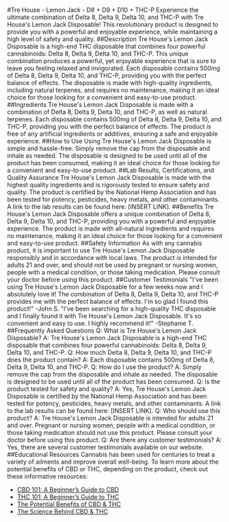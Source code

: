 #Tre House - Lemon Jack - D8 + D9 + D10 + THC-P
Experience the ultimate combination of Delta 8, Delta 9, Delta 10, and THC-P with Tre House's Lemon Jack Disposable! This revolutionary product is designed to provide you with a powerful and enjoyable experience, while maintaining a high level of safety and quality. 
##Description
Tre House's Lemon Jack Disposable is a high-end THC disposable that combines four powerful cannabinoids: Delta 8, Delta 9, Delta 10, and THC-P. This unique combination produces a powerful, yet enjoyable experience that is sure to leave you feeling relaxed and invigorated. Each disposable contains 500mg of Delta 8, Delta 9, Delta 10, and THC-P, providing you with the perfect balance of effects. The disposable is made with high-quality ingredients, including natural terpenes, and requires no maintenance, making it an ideal choice for those looking for a convenient and easy-to-use product.
##Ingredients
Tre House's Lemon Jack Disposable is made with a combination of Delta 8, Delta 9, Delta 10, and THC-P, as well as natural terpenes. Each disposable contains 500mg of Delta 8, Delta 9, Delta 10, and THC-P, providing you with the perfect balance of effects. The product is free of any artificial ingredients or additives, ensuring a safe and enjoyable experience.
##How to Use
Using Tre House's Lemon Jack Disposable is simple and hassle-free. Simply remove the cap from the disposable and inhale as needed. The disposable is designed to be used until all of the product has been consumed, making it an ideal choice for those looking for a convenient and easy-to-use product.
##Lab Results, Certifications, and Quality Assurance
Tre House's Lemon Jack Disposable is made with the highest quality ingredients and is rigorously tested to ensure safety and quality. The product is certified by the National Hemp Association and has been tested for potency, pesticides, heavy metals, and other contaminants. A link to the lab results can be found here: [INSERT LINK]. 
##Benefits
Tre House's Lemon Jack Disposable offers a unique combination of Delta 8, Delta 9, Delta 10, and THC-P, providing you with a powerful and enjoyable experience. The product is made with all-natural ingredients and requires no maintenance, making it an ideal choice for those looking for a convenient and easy-to-use product. 
##Safety Information
As with any cannabis product, it is important to use Tre House's Lemon Jack Disposable responsibly and in accordance with local laws. The product is intended for adults 21 and over, and should not be used by pregnant or nursing women, people with a medical condition, or those taking medication. Please consult your doctor before using this product. 
##Customer Testimonials
"I've been using Tre House's Lemon Jack Disposable for a few weeks now and I absolutely love it! The combination of Delta 8, Delta 9, Delta 10, and THC-P provides me with the perfect balance of effects. I'm so glad I found this product!" -John S.
"I've been searching for a high-quality THC disposable and I finally found it with Tre House's Lemon Jack Disposable. It's so convenient and easy to use. I highly recommend it!" -Stephanie T.
##Frequently Asked Questions
Q: What is Tre House's Lemon Jack Disposable? 
A: Tre House's Lemon Jack Disposable is a high-end THC disposable that combines four powerful cannabinoids: Delta 8, Delta 9, Delta 10, and THC-P. 
Q: How much Delta 8, Delta 9, Delta 10, and THC-P does the product contain?
A: Each disposable contains 500mg of Delta 8, Delta 9, Delta 10, and THC-P. 
Q: How do I use the product? 
A: Simply remove the cap from the disposable and inhale as needed. The disposable is designed to be used until all of the product has been consumed. 
Q: Is the product tested for safety and quality? 
A: Yes, Tre House's Lemon Jack Disposable is certified by the National Hemp Association and has been tested for potency, pesticides, heavy metals, and other contaminants. A link to the lab results can be found here: [INSERT LINK]. 
Q: Who should use this product? 
A: Tre House's Lemon Jack Disposable is intended for adults 21 and over. Pregnant or nursing women, people with a medical condition, or those taking medication should not use this product. Please consult your doctor before using this product. 
Q: Are there any customer testimonials? 
A: Yes, there are several customer testimonials available on our website. 
##Educational Resources
Cannabis has been used for centuries to treat a variety of ailments and improve overall well-being. To learn more about the potential benefits of CBD or THC, depending on the product, check out these informative resources: 
- [CBD 101: A Beginner’s Guide to CBD](https://www.trehouse.com/blog/cbd-101-a-beginners-guide-to-cbd)
- [THC 101: A Beginner’s Guide to THC](https://www.trehouse.com/blog/thc-101-a-beginners-guide-to-thc)
- [The Potential Benefits of CBD & THC](https://www.trehouse.com/blog/the-potential-benefits-of-cbd-thc)
- [The Science Behind CBD & THC](https://www.trehouse.com/blog/the-science-behind-cbd-thc)